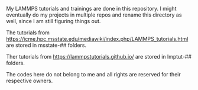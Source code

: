 My LAMMPS tutorials and trainings are done in this repository. I might eventually do my projects in multiple repos and rename this directory as well, since I am still figuring things out.

The tutorials from https://icme.hpc.msstate.edu/mediawiki/index.php/LAMMPS_tutorials.html are stored in msstate-## folders.

Ther tutorials from https://lammpstutorials.github.io/ are stored in lmptut-## folders.

The codes here do not belong to me and all rights are reserved for their respective owners.